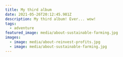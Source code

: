 ```yaml
---
title: My third album
date: 2021-05-26T20:12:45.981Z
description: My third album! Ever... wow!
tags:
  - adventure
featured_image: media/about-sustainable-farming.jpg
images:
  - image: media/about-reinvest-profits.jpg
  - image: media/about-sustainable-farming.jpg
---
```

